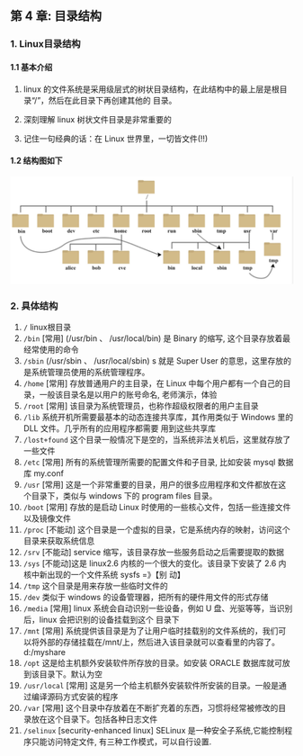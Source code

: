 

## 第 4 章: 目录结构

### 1. Linux目录结构

#### 1.1 基本介绍

1. linux 的文件系统是采用级层式的树状目录结构，在此结构中的最上层是根目录“/”，然后在此目录下再创建其他的 目录。

2. 深刻理解 linux 树状文件目录是非常重要的

3. 记住一句经典的话：在 Linux 世界里，一切皆文件(!!)

#### 1.2 结构图如下

![image-20201215164839518](assets/image-20201215164839518-1615532989411.png)

### 2. 具体结构

1. `/` linux根目录
2. `/bin` [常用] (/usr/bin 、 /usr/local/bin) 是 Binary 的缩写, 这个目录存放着最经常使用的命令
3. `/sbin` (/usr/sbin 、 /usr/local/sbin) s 就是 Super User 的意思，这里存放的是系统管理员使用的系统管理程序。
4. `/home` [常用] 存放普通用户的主目录，在 Linux 中每个用户都有一个自己的目录，一般该目录名是以用户的账号命名, 老师演示，体验
5. `/root` [常用] 该目录为系统管理员，也称作超级权限者的用户主目录
6. `/lib` 系统开机所需要最基本的动态连接共享库，其作用类似于 Windows 里的 DLL 文件。几乎所有的应用程序都需要 用到这些共享库
7. `/lost+found` 这个目录一般情况下是空的，当系统非法关机后，这里就存放了一些文件
8. `/etc` [常用] 所有的系统管理所需要的配置文件和子目录, 比如安装 mysql 数据库 my.conf
9. `/usr` [常用] 这是一个非常重要的目录，用户的很多应用程序和文件都放在这个目录下，类似与 windows 下的 program files 目录。
10. `/boot` [常用] 存放的是启动 Linux 时使用的一些核心文件，包括一些连接文件以及镜像文件
11. `/proc` [不能动] 这个目录是一个虚拟的目录，它是系统内存的映射，访问这个目录来获取系统信息
12. `/srv` [不能动] service 缩写，该目录存放一些服务启动之后需要提取的数据
13. `/sys` [不能动]这是 linux2.6 内核的一个很大的变化。该目录下安装了 2.6 内核中新出现的一个文件系统 sysfs =》【别 动】
14. `/tmp` 这个目录是用来存放一些临时文件的
15. `/dev` 类似于 windows 的设备管理器，把所有的硬件用文件的形式存储
16. `/media` [常用] linux 系统会自动识别一些设备，例如 U 盘、光驱等等，当识别后，linux 会把识别的设备挂载到这个 目录下
17. `/mnt` [常用] 系统提供该目录是为了让用户临时挂载别的文件系统的，我们可以将外部的存储挂载在/mnt/上，然后进入该目录就可以查看里的内容了。 d:/myshare
18. `/opt` 这是给主机额外安装软件所存放的目录。如安装 ORACLE 数据库就可放到该目录下。默认为空
19. `/usr/local` [常用] 这是另一个给主机额外安装软件所安装的目录。一般是通过编译源码方式安装的程序
20. `/var` [常用] 这个目录中存放着在不断扩充着的东西，习惯将经常被修改的目录放在这个目录下。包括各种日志文件
21. `/selinux` [security-enhanced linux] SELinux 是一种安全子系统,它能控制程序只能访问特定文件, 有三种工作模式，可以自行设置.